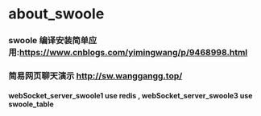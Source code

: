 
# about_swoole
### swoole 编译安装简单应用:https://www.cnblogs.com/yimingwang/p/9468998.html
### 简易网页聊天演示 http://sw.wanggangg.top/

####  webSocket_server_swoole1 use redis , webSocket_server_swoole3 use swoole_table